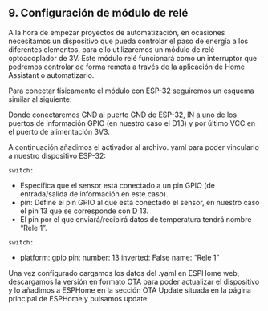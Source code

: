 ## 9. Configuración de módulo de relé

A la hora de empezar proyectos de automatización, en ocasiones necesitamos un dispositivo
que pueda controlar el paso de energía a los diferentes elementos, para ello utilizaremos un
módulo de relé optoacoplador de 3V. Este módulo relé funcionará como un interruptor que
podremos controlar de forma remota a través de la aplicación de Home Assistant o
automatizarlo.

Para conectar físicamente el módulo con ESP-32 seguiremos un esquema similar al siguiente:

Donde conectaremos GND al puerto GND de ESP-32, IN a uno de los puertos de información
GPIO (en nuestro caso el D13) y por último VCC en el puerto de alimentación 3V3.

A continuación añadimos el activador al archivo. yaml para poder vincularlo a nuestro
dispositivo ESP-32:

```
switch:
```
- Especifica que el sensor está conectado a un pin GPIO (de
    entrada/salida de información en este caso).
- pin: Define el pin GPIO al que está conectado el sensor, en nuestro caso el
    pin 13 que se corresponde con D 13.
- El pin por el que enviará/recibirá datos de temperatura tendrá
    nombre “Rele 1”.

```
switch:
```
- platform: gpio
pin:
number: 13
inverted: False
name: “Rele 1”


Una vez configurado cargamos los datos del .yaml en ESPHome web, descargamos la
versión en formato OTA para poder actualizar el dispositivo y lo añadimos a ESPHome en la
sección OTA Update situada en la página principal de ESPHome y pulsamos update: